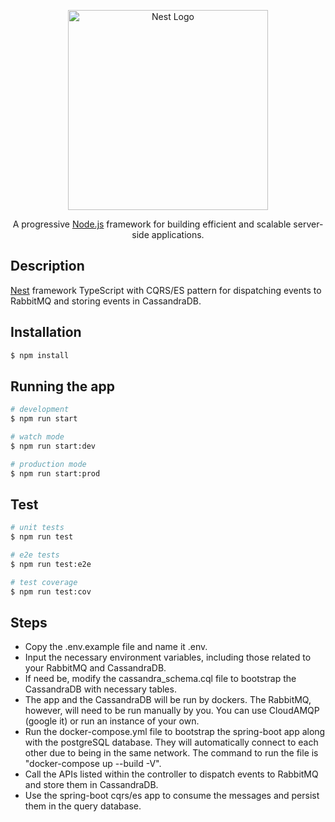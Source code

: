 <p align="center">
  <a href="http://nestjs.com/" target="blank"><img src="https://nestjs.com/img/logo_text.svg" width="320" alt="Nest Logo" /></a>
</p>

[circleci-image]: https://img.shields.io/circleci/build/github/nestjs/nest/master?token=abc123def456
[circleci-url]: https://circleci.com/gh/nestjs/nest

  <p align="center">A progressive <a href="http://nodejs.org" target="_blank">Node.js</a> framework for building efficient and scalable server-side applications.</p>
    <p align="center">

## Description

[Nest](https://github.com/nestjs/nest) framework TypeScript with CQRS/ES pattern for dispatching events to RabbitMQ and storing events in CassandraDB.

## Installation

```bash
$ npm install
```

## Running the app

```bash
# development
$ npm run start

# watch mode
$ npm run start:dev

# production mode
$ npm run start:prod
```

## Test

```bash
# unit tests
$ npm run test

# e2e tests
$ npm run test:e2e

# test coverage
$ npm run test:cov
```

## Steps

- Copy the .env.example file and name it .env.
- Input the necessary environment variables, including those related to your RabbitMQ and CassandraDB.
- If need be, modify the cassandra_schema.cql file to bootstrap the CassandraDB with necessary tables.
- The app and the CassandraDB will be run by dockers. The RabbitMQ, however, will need to be run manually by you. You can use CloudAMQP (google it) or run an instance of your own.
- Run the docker-compose.yml file to bootstrap the spring-boot app along with the postgreSQL database. They will automatically connect to each other due to being in the same network. The command to run the file is "docker-compose up --build -V".
- Call the APIs listed within the controller to dispatch events to RabbitMQ and store them in CassandraDB.
- Use the spring-boot cqrs/es app to consume the messages and persist them in the query database.

